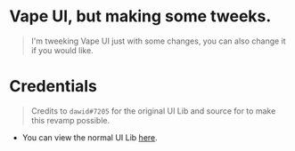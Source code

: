 # Vape UI, but making some tweeks.

> I'm tweeking Vape UI just with some changes, you can also change it if you would like.

# Credentials

> Credits to `dawid#7205` for the original UI Lib and source for to make this revamp possible.

- You can view the normal UI Lib [here](https://v3rmillion.net/showthread.php?tid=1098651).
